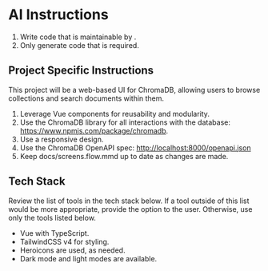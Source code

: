 # AI Instructions

1. Write code that is maintainable by .
2. Only generate code that is required.

## Project Specific Instructions

This project will be a web-based UI for ChromaDB, allowing users to browse collections and search documents within them.

1. Leverage Vue components for reusability and modularity.
2. Use the ChromaDB library for all interactions with the database: <https://www.npmjs.com/package/chromadb>.
3. Use a responsive design.
4. Use the ChromaDB OpenAPI spec: <http://localhost:8000/openapi.json>
5. Keep docs/screens.flow.mmd up to date as changes are made.

## Tech Stack

Review the list of tools in the tech stack below. If a tool outside of this list would be more appropriate, provide the option to the user. Otherwise, use only the tools listed below.

* Vue with TypeScript.
* TailwindCSS v4 for styling.
* Heroicons are used, as needed.
* Dark mode and light modes are available.
